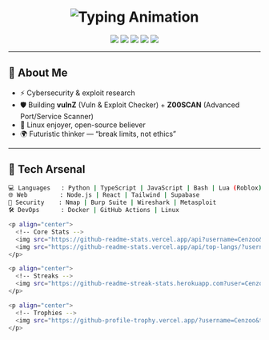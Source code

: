 <h1 align="center">
  <!-- Typing Animation -->
  <img src="https://readme-typing-svg.herokuapp.com?font=Fira+Code&weight=700&size=32&duration=3500&pause=700&color=00F7FF&center=true&vCenter=true&width=900&lines=Hey%2C+I'm+Cenzoo+%F0%9F%90%8D;Cybersecurity+%26+Exploit+Researcher+%F0%9F%94%90;Full+Stack+Developer+%F0%9F%92%BB;System+Administrator+%E2%9A%99%EF%B8%8F;Always+Hacking+the+Future+%F0%9F%9A%80" alt="Typing Animation" />
</h1>

<p align="center">
  <!-- Animated Badges -->
  <img src="https://komarev.com/ghpvc/?username=Cenzoo&label=Profile%20Views&color=1abc9c&style=flat-square" />
  <img src="https://img.shields.io/badge/OS-Linux-black?style=flat-square&logo=linux" />
  <img src="https://img.shields.io/badge/Code-Python-informational?style=flat-square&logo=python" />
  <img src="https://img.shields.io/badge/Sec-Red%20Team-critical?style=flat-square" />
  <img src="https://img.shields.io/badge/Status-Building%20vulnZ%20%26%20Z00SCAN-6f42c1?style=flat-square" />
</p>

---

## 🐉 About Me
- ⚡ Cybersecurity & exploit research  
- 🛡 Building **vulnZ** (Vuln & Exploit Checker) + **Z00SCAN** (Advanced Port/Service Scanner)   
- 🐧 Linux enjoyer, open-source believer  
- 🌍 Futuristic thinker — “break limits, not ethics”  

---

## 🧰 Tech Arsenal
```bash
💻 Languages   : Python | TypeScript | JavaScript | Bash | Lua (Roblox) | C++
🌐 Web         : Node.js | React | Tailwind | Supabase
🔐 Security    : Nmap | Burp Suite | Wireshark | Metasploit
🛠 DevOps      : Docker | GitHub Actions | Linux

<p align="center">
  <!-- Core Stats -->
  <img src="https://github-readme-stats.vercel.app/api?username=Cenzoo&show_icons=true&theme=tokyonight&hide_border=true" height="165" />
  <img src="https://github-readme-stats.vercel.app/api/top-langs/?username=Cenzoo&layout=compact&theme=tokyonight&hide_border=true" height="165" />
</p>

<p align="center">
  <!-- Streaks -->
  <img src="https://github-readme-streak-stats.herokuapp.com?user=Cenzoo&theme=tokyonight&hide_border=true" height="180" />
</p>

<p align="center">
  <!-- Trophies -->
  <img src="https://github-profile-trophy.vercel.app/?username=Cenzoo&theme=dracula&no-frame=true&row=1&column=6" />
</p>

